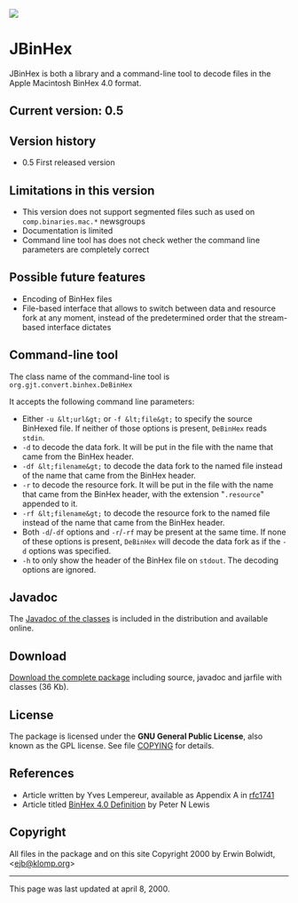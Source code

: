 [![](https://jitpack.io/v/umjammer/jbinhex.svg)](https://jitpack.io/#umjammer/jbinhex)

# JBinHex

JBinHex is both a library and a command-line tool to decode files in
the Apple Macintosh BinHex 4.0 format.

## Current version: 0.5

## Version history

  * 0.5 First released version

## Limitations in this version

  * This version does not support segmented files such as used
  on `comp.binaries.mac.*` newsgroups
  * Documentation is limited
  * Command line tool has does not check wether the command line
  parameters are completely correct

## Possible future features

  * Encoding of BinHex files
  * File-based interface that allows to switch between data and
  resource fork at any moment, instead of the predetermined order
  that the stream-based interface dictates

## Command-line tool

The class name of the command-line tool is `org.gjt.convert.binhex.DeBinHex`

It accepts the following command line parameters:

  * Either `-u &lt;url&gt;` or `-f &lt;file&gt;`
  to specify the source BinHexed file. If neither of those options
  is present, `DeBinHex` reads `stdin`.
  * `-d` to decode the data fork. It will be put in
  the file with the name that came from the BinHex header.
  * `-df &lt;filename&gt;` to decode the data fork
  to the named file instead of the name that came from the BinHex
  header.
  * `-r` to decode the resource fork. It will be put
  in the file with the name that came from the BinHex header, with
  the extension &quot;`.resource`&quot; appended to
  it.
  * `-rf &lt;filename&gt;` to decode the resource
  fork to the named file instead of the name that came from the
  BinHex header.
  * Both `-d`/`-df` options and `-r`/`-rf`
  may be present at the same time. If none of these options is
  present, `DeBinHex` will decode the data fork as if
  the `-d` options was specified.
  * `-h` to only show the header of the BinHex file
  on `stdout`. The decoding options are ignored.

## Javadoc

The [Javadoc of the classes](https://www.klomp.org/JBinHex/javadoc/index.html) is included in the 
distribution and available online.

## Download

[Download the complete package](http://www.klomp.org/packages/JBinHex.tar.gz) including source, javadoc and jarfile with classes (36 Kb).

## License

The package is licensed under the **GNU General Public License**,
also known as the GPL license. See file [COPYING](https://www.klomp.org/JBinHex/COPYING) for 
details.

## References

  * Article written by Yves Lempereur, available as Appendix A in [rfc1741](http://www.rfc.net/get2.php3/rfc1741.html)</A>
  * Article titled [BinHex 4.0 Definition](http://wuarchive.wustl.edu/systems/mac/umich.edu/misc/documentation/binhex4.0specs.txt) by Peter N Lewis

## Copyright

All files in the package and on this site Copyright 2000 by Erwin
Bolwidt, &lt;[ejb@klomp.org](mailto:ejb@klomp.org)&gt;

----
This page was last updated at april 8, 2000.

